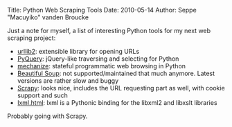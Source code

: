 Title: Python Web Scraping Tools
Date: 2010-05-14
Author: Seppe "Macuyiko" vanden Broucke

Just a note for myself, a list of interesting Python tools for my next web scraping project:

  - [urllib2](http://docs.python.org/library/urllib2.html): extensible library for opening URLs
  - [PyQuery](http://pyquery.org/): jQuery-like traversing and selecting for Python
  - [mechanize](http://wwwsearch.sourceforge.net/mechanize/): stateful programmatic web browsing in Python
  - [Beautiful Soup](http://www.crummy.com/software/BeautifulSoup/): not supported/maintained that much anymore. Latest versions are rather slow and buggy
  - [Scrapy](http://scrapy.org/): looks nice, includes the URL requesting part as well, with cookie support and such
  - [lxml.html](http://codespeak.net/lxml/lxmlhtml.html): lxml is a Pythonic binding for the libxml2 and libxslt libraries

Probably going with Scrapy.

